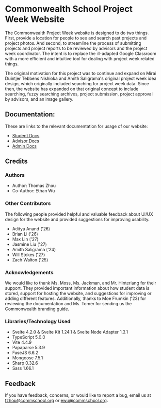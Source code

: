 # Commonwealth School Project Week Website

The Commonwealth Project Week website is designed to do two things. First, provide a location for people to see and search past projects and project photos. And second, to streamline the process of submitting projects and project reports to be reviewed by advisors and the project week coordinator. The intent is to replace the ill-adapted Google Classroom with a more efficient and intuitive tool for dealing with project week related things.

The original motivation for this project was to continue and expand on Mirai Duintjer Tebbens Nishioka and Amith Saligrama's original project week idea design, which originally included searching for project week data. Since then, the website has expanded on that original concept to include searching, fuzzy searching archives, project submission, project approval by advisors, and an image gallery.


## Documentation:

These are links to the relevant documentation for usage of our website:
- [Student Docs](link)
- [Advisor Docs](link)
- [Admin Docs](link)


## Credits

### Authors

- Author: Thomas Zhou
- Co-Author: Ethan Wu

### Other Contributors

The following people provided helpful and valuable feedback about UI/UX design for the website and provided suggestions for improving usability.

- Aditya Anand ('26)
- Brian Li ('26)
- Max Lin ('27)
- Jasmine Liu ('27)
- Amith Saligrama ('24)
- Will Stokes ('27)
- Zach Walton ('25)

### Acknowledgements 

We would like to thank Ms. Moss, Ms. Jackman, and Mr. Hinterlang for their support. They provided important information about how student data is stored, support for hosting the website, and suggestions for improving or adding different features. Additionally, thanks to Moe Frumkin ('23) for reviewing the documentation and Ms. Tomer for sending us the Commonwealth branding guide. 


### Libraries/Technology Used

- Svelte 4.2.0 & Svelte Kit 1.24.1 & Svelte Node Adapter 1.3.1
- TypeScript 5.0.0
- Vite 4.4.9
- Papaparse 5.3.9
- FuseJS 6.6.2
- Mongoose 7.5.1
- Sharp 0.32.6
- Sass 1.66.1


## Feedback

If you have feedback, concerns, or would like to report a bug, email us at tzhou@commschool.org or ewu@commschool.org.